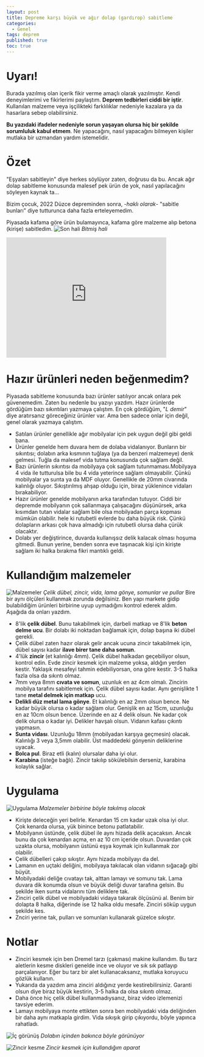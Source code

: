 ```yaml
---
layout: post
title: Depreme karşı büyük ve ağır dolap (gardırop) sabitleme
categories:
  - Genel
tags: deprem
published: true
toc: true
---
```


# Uyarı!
Burada yazılmış olan içerik fikir verme amaçlı olarak yazılmıştır. Kendi deneyimlerimi ve fikirlerimi paylaştım. **Deprem tedbirleri ciddi bir iştir**. Kullanılan malzeme veya işçilikteki farklılıklar nedeniyle kazalara ya da hasarlara sebep olabilirsiniz.

**Bu yazıdaki ifadeler nedeniyle sorun yaşayan olursa hiç bir şekilde sorumluluk kabul etmem**. Ne yapacağını, nasıl yapacağını bilmeyen kişiler mutlaka bir uzmandan yardım istemelidir.

# Özet
"Eşyaları sabitleyin" diye herkes söylüyor zaten, doğrusu da bu. Ancak ağır dolap sabitleme konusunda malesef pek ürün de yok, nasıl yapılacağını söyleyen kaynak ta...

Bizim çocuk, 2022 Düzce depreminden sonra, -*haklı olarak*- "sabitle bunları" diye tutturunca daha fazla erteleyemedim.

Piyasada kafama göre ürün bulamayınca, kafama göre malzeme alıp betona (kirişe) sabitledim.
![Son hali](/images/2022-12-04-00-SonHali.jpg)
_Bitmiş hali_

<iframe width="420" height="315" src="http://www.youtube.com/embed/hGIiAiYY6hA" frameborder="0" allowfullscreen></iframe>

# Hazır ürünleri neden beğenmedim?
Piyasada sabitleme konusunda bazı ürünler satılıyor ancak onlara pek güvenemedim. Zaten bu nedenle bu yazıyı yazdım. Hazır ürünlerde gördüğüm bazı sıkıntıları yazmaya çalıştım. En çok gördüğüm, "*L demir*" diye aratırsanız göreceğiniz ürünler var. Ama ben sadece onlar için değil, genel olarak yazmaya çalıştım. 
- Satılan ürünler genellikle ağır mobilyalar için pek uygun değil gibi geldi bana.
- Ürünler genelde hem duvara hem de dolaba vidalanıyor. Bunların bir sıkıntısı; dolabın arka kısmının tuğlaya (ya da benzeri malzemeye) denk gelmesi. Tuğla da malesef vida tutma konusunda çok sağlam değil.
- Bazı ürünlerin sıkıntısı da mobilyaya çok sağlam tutunmaması.Mobilyaya 4 vida ile tutturulsa bile bu 4 vida yeterince sağlam olmayabilir. Çünkü mobilyalar ya sunta ya da MDF oluyor. Genellikle de 20mm civarında kalınlığı oluyor. Sıkıştırılmış ahşap olduğu için, biraz yüklenince vidaları bırakabiliyor.
- Hazır ürünler genelde mobilyanın arka tarafından tutuyor. Ciddi bir depremde mobilyanın çok sallanmaya çalışacağını düşünürsek, arka kısımdan tutan vidalar sağlam bile olsa mobilyadan parça kopması mümkün olabilir. hele ki rutubetli evlerde bu daha büyük risk. Çünkü dolapların arkası çok hava almadığı için rutubetli olursa daha çürük olacaktır.
- Dolabı yer değiştirince, duvarda kullanışsız delik kalacak olması hoşuma gitmedi. Bunun yerine, benden sonra eve taşınacak kişi için kirişte sağlam iki halka bırakma fikri mantıklı geldi.

# Kullandığım malzemeler
![Malzemeler](/images/2022-12-04-01-malzemeler.jpg)
_Çelik dübel, zincir, vida, lama gönye, somunlar ve pullar_
Bire bir aynı ölçüleri kullanmak zorunda değilsiniz. Ben yapı markete gidip bulabildiğim ürünleri birbirine uyup uymadığını kontrol ederek aldım. Aşağıda da onları yazdım.
- 8'lik **çelik dübel**. Bunu takabilmek için, darbeli matkap ve 8'lik **beton delme ucu**. Bir dolabı iki noktadan bağlamak için, dolap başına iki dübel gerekli.
- Çelik dübel zaten hazır olarak gelir ancak ucuna zincir takabilmek için, dübel sayısı kadar **ilave birer tane daha somun**.
- 4'lük **zincir** (et kalınlığı 4mm). Çelik dübel halkadan geçebiliyor olsun, kontrol edin. Evde zincir kesmek için malzeme yoksa, aldığın yerden kestir. Yaklaşık mesafeyi tahmin edebiliyorsan, ona göre kestir. 3-5 halka fazla olsa da sıkıntı olmaz.
- 7mm veya 8mm **cıvata ve somun**, uzunluk en az 4cm olmalı. Zincirin mobilya tarafını sabitlemek için. Çelik dübel sayısı kadar. Aynı genişlikte 1 tane **metal delmek için matkap** ucu.
- **Delikli düz metal lama gönye**. Et kalınlığı en az 2mm olsun bence. Ne kadar büyük olursa o kadar sağlam olur. Genişlik en az 15cm, uzunluğu en az 10cm olsun bence. Üzerinde en az 4 delik olsun. Ne kadar çok delik olursa o kadar iyi. Delikler havşalı olsun. Vidanın kafası çıkıntı yapmasın.
- **Sunta vidası**. Uzunluğu 18mm (mobilyadan karşıya geçmesin) olacak. Kalınlığı 3 veya 3,5mm olabilir. Üst maddedeki gönyenin deliklerine uyacak.
- **Bolca pul**. Biraz etli (kalın) olursalar daha iyi olur.
- **Karabina** (isteğe bağlı). Zincir takılıp sökülebilsin derseniz, karabina kolaylık sağlar.

# Uygulama
![Uygulama](/images/2022-12-04-02-uygulama.jpg)
_Malzemeler birbirine böyle takılmış olacak_
- Kirişte deleceğin yeri belirle. Kenardan 15 cm kadar uzak olsa iyi olur. Çok kenarda olursa, yük binince betonu patlatabilir.
- Mobilyanın üstünde, çelik dübel ile aynı hizada delik açacaksın. Ancak bunu da çok kenardan açma, en az 10 cm içeride olsun. Duvardan çok uzakta olursa, mobilyanın üstünü eşya koymak için kullanmak zor olabilir.
- Çelik dübelleri çakıp sıkıştır. Aynı hizada mobilyayı da del.
- Lamanın en uçtaki deliğini, mobilyaya takılacak olan vidanın sığacağı gibi büyüt.
- Mobilyadaki deliğe cıvatayı tak, alttan lamayı ve somunu tak. Lama duvara dik konumda olsun ve büyük deliği duvar tarafına gelsin. Bu şekilde iken sunta vidalarını tüm deliklere tak.
- Zinciri çelik dübel ve mobilyadaki vidaya takarak ölçüsünü al. Benim bir dolapta 8 halka, diğerinde ise 12 halka oldu mesafe. Zinciri söküp uygun şekilde kes.
- Znciri yerine tak, pulları ve somunları kullanarak güzelce sıkıştır.

# Notlar
- Zinciri kesmek için ben Dremel tarzı (çakması) makine kullandım. Bu tarz aletlerin kesme diskleri genelde ince ve oluyor ve sık sık patlayıp parçalanıyor. Eğer bu tarz bir alet kullanacaksanız, mutlaka koruyucu gözlük kullanın.
- Yukarıda da yazdım ama zinciri aldığınız yerde kestirebilirsiniz. Garanti olsun diye biraz büyük kestirin, 3-5 halka da olsa sıkıntı olmaz.
- Daha önce hiç çelik dübel kullanmadıysanız, biraz video izlemenizi tavsiye ederim.
- Lamayı mobilyaya monte ettikten sonra ben mobilyadaki vida deliğinden bir daha aynı matkapla girdim. Vida sıkışık girip çıkıyordu, böyle yapınca rahatladı.

![İç görünüş](/images/2022-12-04-03-IcGorunus.jpg)
_Dolabın içinden bakınca böyle görünüyor_

![Zincir kesme](/images/2022-12-04-04-ZincirKesme.jpg)
_Zincir kesmek için kullandığım aparat_